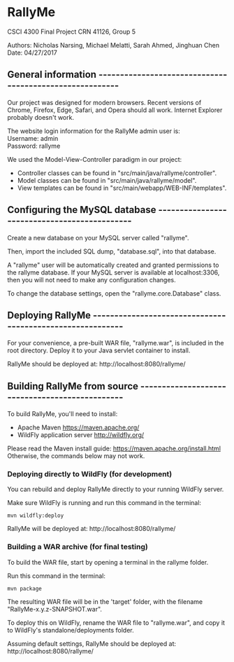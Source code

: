 # RallyMe

CSCI 4300 Final Project
CRN 41126, Group 5

Authors: Nicholas Narsing, Michael Melatti, Sarah Ahmed, Jinghuan Chen
Date:    04/27/2017

## General information --------------------------------------------------------

Our project was designed for modern browsers. Recent versions of Chrome, 
Firefox, Edge, Safari, and Opera should all work. Internet Explorer probably 
doesn't work.

The website login information for the RallyMe admin user is:  
Username: admin  
Password: rallyme  

We used the Model-View-Controller paradigm in our project:

 * Controller classes can be found in "src/main/java/rallyme/controller".
 * Model classes can be found in "src/main/java/rallyme/model".
 * View templates can be found in "src/main/webapp/WEB-INF/templates".

## Configuring the MySQL database ---------------------------------------------

Create a new database on your MySQL server called "rallyme".

Then, import the included SQL dump, "database.sql", into that database.

A "rallyme" user will be automatically created and granted permissions to
the rallyme database. If your MySQL server is available at localhost:3306, 
then you will not need to make any configuration changes.

To change the database settings, open the "rallyme.core.Database" class.


## Deploying RallyMe ----------------------------------------------------------

For your convenience, a pre-built WAR file, "rallyme.war", is included in the 
root directory. Deploy it to your Java servlet container to install.

RallyMe should be deployed at: http://localhost:8080/rallyme/


## Building RallyMe from source -----------------------------------------------

To build RallyMe, you'll need to install:

 * Apache Maven                 https://maven.apache.org/
 * WildFly application server   http://wildfly.org/

Please read the Maven install guide: https://maven.apache.org/install.html  
Otherwise, the commands below may not work.


### Deploying directly to WildFly (for development) 

You can rebuild and deploy RallyMe directly to your running WildFly server.

Make sure WildFly is running and run this command in the terminal:

    mvn wildfly:deploy

RallyMe will be deployed at: http://localhost:8080/rallyme/


### Building a WAR archive (for final testing) 

To build the WAR file, start by opening a terminal in the rallyme folder.

Run this command in the terminal:

    mvn package

The resulting WAR file will be in the 'target' folder, with the filename
"RallyMe-x.y.z-SNAPSHOT.war".

To deploy this on WildFly, rename the WAR file to "rallyme.war", and copy it 
to WildFly's standalone/deployments folder. 

Assuming default settings, RallyMe should be deployed at: 
http://localhost:8080/rallyme/

